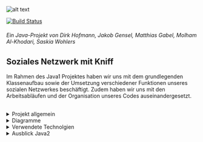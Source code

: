 ![alt text]( https://cdn.discordapp.com/attachments/783318437384552521/793117042214567946/locsterw3_2.png "Logo Title Text 1")

[![Build Status](https://github.com/fh-erfurt/Java1-Locster/workflows/build/badge.svg)](https://github.com/fh-erfurt/Java1-Locster/actions)

###### Ein Java-Projekt von Dirk Hofmann, Jakob Gensel, Matthias Gabel, Molham Al-Khodari, Saskia Wohlers

## Soziales Netzwerk mit Kniff
Im Rahmen des Java1 Projektes haben wir uns mit dem grundlegenden Klassenaufbau sowie der Umsetzung verschiedener Funktionen unseres sozialen Netzwerkes beschäftigt. Zudem haben wir uns mit den Arbeitsabläufen und der Organisation unseres Codes auseinandergesetzt. <br>
<br>
<details>
<summary>Projekt allgemein</summary><br>

HIER FEHLT NOCH EIN EINLEITUNGSTEXT

### Projektteam
Das Team vom Locster besteht aus:
* **Dirk Hofmann** - [Profil](https://github.com/Munchkin129)
* **Jakob Gensel** - [Profil](https://github.com/bro-scientist)
* **Matthias Gabel** - [Profil](https://github.com/f0rkster)
* **Molham Al-Khodari** - [Profil](https://github.com/Molham321)
* **Saskia Wohlers** - [Profil](https://github.com/schnoernja)

<details>
<summary>Codestyle</summary>
<h2>Codestyle</h2>
<br>
1. Sprache<br>
<br>
<ul>
<li>Code und Kommentare werden in englisch verfasst.</li>
</ul>
<br>
2. Klassen<br>
<br>
<ul>
	<li>Klassen werden in der Ordnerstrukter unter <strong>src/main...</strong> angelegt.</li>
	<li>Klassenname sowie Dateiname werden in <strong>UpperCamelCase</strong> geschrieben</li>
<li>Beispiel: ClassName.java</li>
<li>Die Strukturierungen der Klassen sehen wie folgt:</li>
</ul>

 <br>
 
    1. Konstanten und Klassenvariablen 
    2. Enum
    3. Variablen
    4. Konstruktor
    5. abstrakte Methoden
    6. Methoden
    7. Getter & Setter
    
 - Die Sektionen werden jeweilig mit folgendem Kommentar initiiert:
<br>
 
    /*
    ===================================
    == Sektionsname
    ===================================
    */

<br>
3. Methoden<br>
<br>
<ul>
	<li>Methodennamen werden in <strong>lowerCamelCase</strong> geschrieben</li>
<li>Beispiel: methodName</li>
</ul>

 
<br>
4. Variablen<br>
<br>
<ul>
	<li>Variablen werden in <strong>lowerCamelCase</strong> geschrieben</li>
<li>Beispiel: variablenName</li>
	<li>Der Gültigkeitsbereich der Variablen wird standartgemäß als <strong>private</strong> deklariert.<br>
		Innerhalb der Klasse wird auf die Variablen mit <strong>this.</strong> zugegriffen.<br>
		Außerhalb der Klasse wird dann folglich mit <strong>Settern & Gettern</strong> auf die Variablen zugegriffen.<br>
		Anhand der <strong>Settern & Gettern</strong> erkennt man somit auch die Zugriffsrechte.<br>
Mit einem triftigen Grund kann von der Regelung abgewichen werden.</li>
</ul>
<br>
5. Kommentar<br>
<br>
<ul>
<li>Am Anfang einer jeder Datei hinterlässt der Bearbeiter eine Signatur die wie folgt aussieht.</li>
</ul>
<br>
 
    /*
    ===================================
    == Max Mustermann
    ===================================
    */

<br>
<ul>
	<li>Methoden und Klassen werden über den Bezeichner kommentiert und wie folgt initiiert</li>
 </ul>
<br>

    Allgemeines Beispiel
    /**
     *Comment
     * @param argument explanation what the argument do
     * @return explanation what the method do
     */
     
    Konkretes Beispiel
    /**
     * Marks a messsage as read by the reading user and returns the message text.
     * @param reader user, who is reading the message
     * @return the text the message contains
     */
     
<br>
die IDE IntelliJ sollte hier den Anwender unterstützen.
<br>
6. Tests<br>
<br>
<ul>
	<li>Klassen werden in der Ordnerstrukter unter <strong>src/main...</strong> angelegt.</li>
	<li>Test sowie Dateiname werden in <strong>UpperCamelCase</strong> geschrieben und enden mit dem Suffix "Test"</li>
<li>Beispiel: ClassNameTest.java</li>
	<li>Die Tests sollen einen aussagekräftigne Bezeichner erhalten und sind wie folgt aufgebaut</li>
</ul>
<br>
 
    @Test
    void exact_explanation_what_the_test_should_do()
    {
        // Given
	int example1 = 0;
	// When
	int result = example1.succ();
	// Then
	assertEquals(1, result);
    }

<br>
7. Enum<br>
<br>
<ul>
<li>enums bekommen den Suffix "Flag"</li>
	<li>werden allerdings als Variable ohne Suffix initiiert.</li>
	<li>Folgendes Beispiel sollte Klarheit verschaffen</li>
</ul>
<br>

    /*
    ===================================
    == ENUM
    ===================================
    */
      enum Example
      {
             value1,
             value2,
             value3
      }
    /*
    ===================================
    == VARIABLE
    ===================================
    */
    
    private Exmple example = Example.value1;
     
<br>

</details>

<details>
<summary>Workflow</summary>
	
## Workflow

Wie wird gearbeitet?

1. Teambesprechung zu nötigen Änderungen jede Woche Donnerstag (ggf. öfter)
2. Issue zu Bug/Feature erstellen
3. Aufgabe/Issue zuweisen
4. Branch erstellen
5. Issue bearbeiten
6. Tests erstellen/bzw. anpassen
7. Branch pushen & Pull Request
8. Branch mergen & löschen

</details>

### Projektpräsentation
Link zur Präsentation

</details>

<details>
<summary>Diagramme</summary><br>
	
enthält logische Struktur von Daten geteilt in verschiedene Packages und jede Package hat die logische verbundene Klassen.
	
![Klassendiagramm](https://github.com/fh-erfurt/Java1-Locster/blob/main/Projektdokumentation/screenshot/klassendiagramm.png) <br>


![chat](https://github.com/fh-erfurt/Java1-Locster/blob/main/Projektdokumentation/screenshot/chat.png) <br>
![friend](https://github.com/fh-erfurt/Java1-Locster/blob/main/Projektdokumentation/screenshot/friend.png) <br>
![guestbook](https://github.com/fh-erfurt/Java1-Locster/blob/main/Projektdokumentation/screenshot/guestbook.png) <br>
![user1](https://github.com/fh-erfurt/Java1-Locster/blob/main/Projektdokumentation/screenshot/user1.png) <br>
![user2](https://github.com/fh-erfurt/Java1-Locster/blob/main/Projektdokumentation/screenshot/user2.png) <br>
![rest](https://github.com/fh-erfurt/Java1-Locster/blob/main/Projektdokumentation/screenshot/exceptions%26validation.png) <br>

VERSCHIEDENE UML DIAGRAMME MIT ERKLÄRUNG
</details>

<details>
<summary>Verwendete Technolgien</summary>

* Entwicklertools
   <br>
   <a id="intellij-logo" href="https://www.jetbrains.com/idea/"><img src="https://daviddelatorre.me/wp-content/uploads/2017/06/intellij.png" height=40></a>
   <br>
   <a id="maven-logo" href="https://maven.apache.org/"><img src="https://upload.wikimedia.org/wikipedia/commons/thumb/0/0b/Maven_logo.svg/512px-Maven_logo.svg.png" height=40>	    </a>
   <br>
   <a id="junit-logo" href="https://junit.org/junit5/"><img src="https://junit.org/junit4/images/junit5-banner.png" height=40></a>
   
   
* Diagramme
   <br>
   <a id="lucidchart-logo" href="https://www.lucidchart.com"><img src="http://www.sbmarketingtools.com/wp-content/uploads/2016/04/lucidchart-logo.png" height=40></a>
   <br>
   <a id="miro-logo" href="https://miro.com/"><img src="https://www.underconsideration.com/brandnew/archives/miro_logo.png" height=40></a>
 
* Kommunikation
   <br>
   <a id="discord-logo" href="https://discord.com/"><img src="https://upload.wikimedia.org/wikipedia/commons/thumb/c/ca/Discord_Color_Text_Logo.svg/640px-Discord_Color_Text_Logo.svg.png" height=40></a>
	
</details>
<details>
<summary>Ausblick Java2</summary>

* Für das kommende Semester haben wir uns bereits folgende Ziele gesetzt:
    * **Datenbank für die Speicherung der Nutzerdaten**
    * **Nutzeroberfläche/Webseite**

</details>

